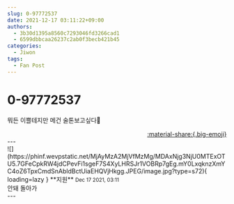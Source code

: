```yaml
---
slug: 0-97772537
date: 2021-12-17 03:11:22+09:00
authors:
  - 3b30d1395a8560c7293046fd3266cad1
  - 6599dbbcaa26237c2ab0f3becb421b45
categories:
  - Jiwon
tags:
  - Fan Post
---
```


# 0-97772537

<div class="post-container" markdown="1">
<div class="content-container md-sidebar__scrollwrap" markdown="1">

뭐든 이쁠테지만 메건 술톤보고싶다🥴

</div>
</div>

<div style="text-align: right;" markdown="1">
<a href="https://weverse.io/fromis9/fanpost/0-97772537" style="text-align: right;">:material-share:{.big-emoji}</a>
</div>
---

<div class="comments-container md-sidebar__scrollwrap" markdown="1">
<div class="comment" markdown="1">
<div class='id-container' markdown="1">
![](https://phinf.wevpstatic.net/MjAyMzA2MjVfMzMg/MDAxNjg3NjU0MTExOTU5.7GFeCpkRW4jdCPevFi1sgeF7S4XyLHRSJr1VOBRp7gEg.mY0LxqknzXmYC4oZ6TpxCmdSnAbldBctUiaEHQVjHkgg.JPEG/image.jpg?type=s72){ loading=lazy }
**<span class="artist">지원</span>** <small>Dec 17 2021, 03:11</small><br>
</div>
<div class='comment-body' markdown="1">
안돼 돌아가
</div>
</div>
</div>
---
